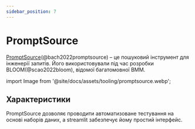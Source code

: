 ```yaml
---
sidebar_position: 7
---
```


# PromptSource

[PromptSource](https://github.com/bigscience-workshop/promptsource)(@bach2022promptsource) – це пошуковий інструмент для інженерії запитів. Його використовували під час розробки BLOOM(@scao2022bloom), відомої багатомовної ВММ.


import Image from '@site/docs/assets/tooling/promptsource.webp';

<div style={{textAlign: 'center'}}>
  <LazyLoadImage src={Image} style={{width: "750px"}} />
</div>

## Характеристики

PromptSource дозволяє проводити автоматизоване тестування на основі наборів даних, а streamlit забезпечує йому простий інтерфейс.